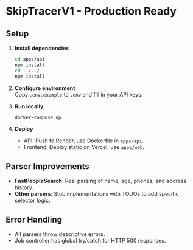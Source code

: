 # SkipTracerV1 - Production Ready

## Setup

1. **Install dependencies**  
   ```bash
   cd apps/api
   npm install
   cd ../../
   npm install
   ```

2. **Configure environment**  
   Copy `.env.example` to `.env` and fill in your API keys.

3. **Run locally**  
   ```bash
   docker-compose up
   ```

4. **Deploy**  
   - API: Push to Render, use Dockerfile in `apps/api`.  
   - Frontend: Deploy static on Vercel, use `apps/web`.

## Parser Improvements

- **FastPeopleSearch**: Real parsing of name, age, phones, and address history.  
- **Other parsers**: Stub implementations with TODOs to add specific selector logic.

## Error Handling

- All parsers throw descriptive errors.  
- Job controller has global try/catch for HTTP 500 responses.
